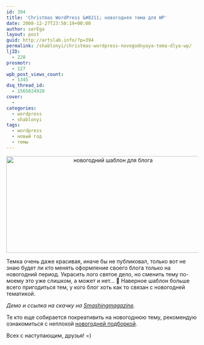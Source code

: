 ```yaml
---
id: 394
title: 'Christmas WordPress &#8211; новогодняя тема для WP'
date: 2008-12-27T23:50:19+00:00
author: serEga
layout: post
guid: http://artslab.info/?p=394
permalink: /shablonyi/christmas-wordpress-novogodnyaya-tema-dlya-wp/
ljID:
  - 228
prosmotr:
  - 127
wpb_post_views_count:
  - 1345
dsq_thread_id:
  - 1565024920
cover:
  -
categories:
  - wordpress
  - shablonyi
tags:
  - wordpress
  - новый год
  - темы
---
```

<p style="text-align: center;">
  <img class="aligncenter" style="border: 0pt none;" src="http://clip2net.com/clip/m6048/1230411138-clip-31kb.jpg" alt="новогодний шаблон для блога" width="545" height="254" />
</p>

Темка очень даже красивая, иначе бы не публиковал, только вот не знаю будет ли кто менять оформление своего блога только на новогодний период. Украсить лого святое дело, но сменить тему по-моему это уже слишком, а может и нет&#8230; 🙂 Наверное шаблон больше всего пригодиться тем, у кого блог хоть как то связан с новогодней тематикой.

_Демо и ссылка на скачку на <a href="http://www.smashingmagazine.com/2008/12/24/christmas-wordpress-theme/" target="_blank">Smashingmagazine</a>._

Те кто еще собирается покреативить на новогоднюю тему, рекомендую ознакомиться с неплохой <a href="http://www.javelines.ru/new-year-staff/" target="_blank">новогодней подборкой</a>.

Всех с наступающим, друзья! =)